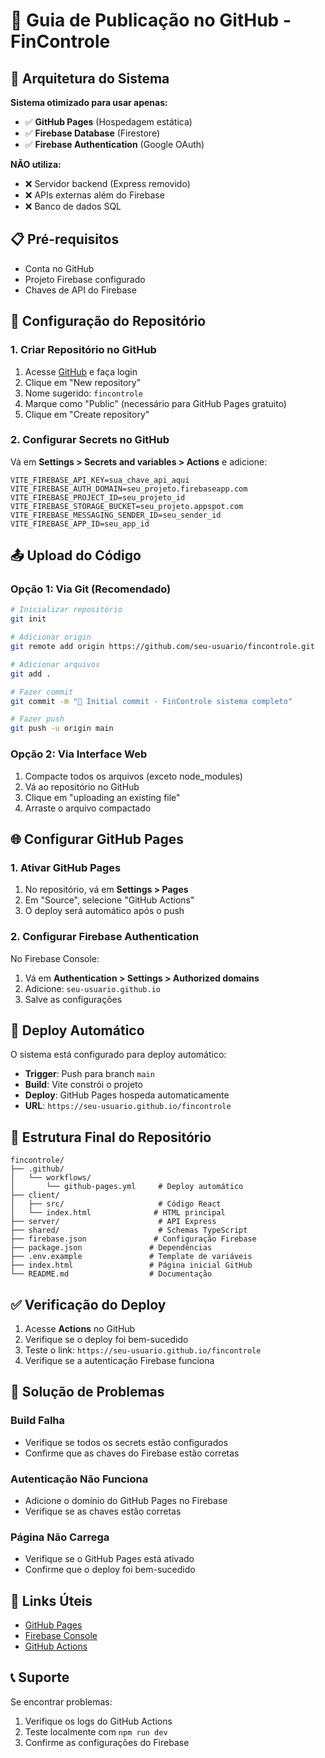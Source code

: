 # 🚀 Guia de Publicação no GitHub - FinControle

## 🎯 Arquitetura do Sistema

**Sistema otimizado para usar apenas:**
- ✅ **GitHub Pages** (Hospedagem estática)
- ✅ **Firebase Database** (Firestore)
- ✅ **Firebase Authentication** (Google OAuth)

**NÃO utiliza:**
- ❌ Servidor backend (Express removido)
- ❌ APIs externas além do Firebase
- ❌ Banco de dados SQL

## 📋 Pré-requisitos

- Conta no GitHub
- Projeto Firebase configurado
- Chaves de API do Firebase

## 🔧 Configuração do Repositório

### 1. Criar Repositório no GitHub

1. Acesse [GitHub](https://github.com) e faça login
2. Clique em "New repository"
3. Nome sugerido: `fincontrole`
4. Marque como "Public" (necessário para GitHub Pages gratuito)
5. Clique em "Create repository"

### 2. Configurar Secrets no GitHub

Vá em **Settings > Secrets and variables > Actions** e adicione:

```
VITE_FIREBASE_API_KEY=sua_chave_api_aqui
VITE_FIREBASE_AUTH_DOMAIN=seu_projeto.firebaseapp.com
VITE_FIREBASE_PROJECT_ID=seu_projeto_id
VITE_FIREBASE_STORAGE_BUCKET=seu_projeto.appspot.com
VITE_FIREBASE_MESSAGING_SENDER_ID=seu_sender_id
VITE_FIREBASE_APP_ID=seu_app_id
```

## 📤 Upload do Código

### Opção 1: Via Git (Recomendado)

```bash
# Inicializar repositório
git init

# Adicionar origin
git remote add origin https://github.com/seu-usuario/fincontrole.git

# Adicionar arquivos
git add .

# Fazer commit
git commit -m "🎉 Initial commit - FinControle sistema completo"

# Fazer push
git push -u origin main
```

### Opção 2: Via Interface Web

1. Compacte todos os arquivos (exceto node_modules)
2. Vá ao repositório no GitHub
3. Clique em "uploading an existing file"
4. Arraste o arquivo compactado

## 🌐 Configurar GitHub Pages

### 1. Ativar GitHub Pages

1. No repositório, vá em **Settings > Pages**
2. Em "Source", selecione "GitHub Actions"
3. O deploy será automático após o push

### 2. Configurar Firebase Authentication

No Firebase Console:
1. Vá em **Authentication > Settings > Authorized domains**
2. Adicione: `seu-usuario.github.io`
3. Salve as configurações

## 🔄 Deploy Automático

O sistema está configurado para deploy automático:

- **Trigger**: Push para branch `main`
- **Build**: Vite constrói o projeto
- **Deploy**: GitHub Pages hospeda automaticamente
- **URL**: `https://seu-usuario.github.io/fincontrole`

## 📁 Estrutura Final do Repositório

```
fincontrole/
├── .github/
│   └── workflows/
│       └── github-pages.yml     # Deploy automático
├── client/
│   ├── src/                     # Código React
│   └── index.html              # HTML principal
├── server/                      # API Express
├── shared/                      # Schemas TypeScript
├── firebase.json               # Configuração Firebase
├── package.json               # Dependências
├── .env.example               # Template de variáveis
├── index.html                 # Página inicial GitHub
└── README.md                  # Documentação

```

## ✅ Verificação do Deploy

1. Acesse **Actions** no GitHub
2. Verifique se o deploy foi bem-sucedido
3. Teste o link: `https://seu-usuario.github.io/fincontrole`
4. Verifique se a autenticação Firebase funciona

## 🐛 Solução de Problemas

### Build Falha
- Verifique se todos os secrets estão configurados
- Confirme que as chaves do Firebase estão corretas

### Autenticação Não Funciona
- Adicione o domínio do GitHub Pages no Firebase
- Verifique se as chaves estão corretas

### Página Não Carrega
- Verifique se o GitHub Pages está ativado
- Confirme que o deploy foi bem-sucedido

## 🔗 Links Úteis

- [GitHub Pages](https://pages.github.com/)
- [Firebase Console](https://console.firebase.google.com/)
- [GitHub Actions](https://github.com/features/actions)

## 📞 Suporte

Se encontrar problemas:
1. Verifique os logs do GitHub Actions
2. Teste localmente com `npm run dev`
3. Confirme as configurações do Firebase